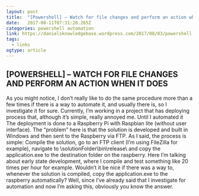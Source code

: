 ```yaml
---
layout: post 
title:  "[Powershell] – Watch for file changes and perform an action when it does | Daniel's Knowledgebase" 
date:   2017-08-11T07:31:20.265Z 
categories: powershell automation 
link: https://danielsknowledgebase.wordpress.com/2017/08/03/powershell-watch-for-file-changes-and-perform-an-action-when-it-does/ 
tags:
  - links
ogtype: article 
---
```


## [POWERSHELL] – WATCH FOR FILE CHANGES AND PERFORM AN ACTION WHEN IT DOES
As you might notice, I don’t really like to do the same procedure more than a few times if there is a way to automate it, and usually there is, so I investigate it for sure.
Currently, I’m working in a project that has deploying process that, although it’s simple, really annoyed me. Until I automated it 
The deployment is done to a Raspberry Pi with Raspbian lite (without user interface). The “problem” here is that the solution is developed and built in Windows and then sent to the Raspberry via FTP. As I said, the process is simple: Compile the solution, go to an FTP client (I’m using FileZilla for example), navigate to \solutionFolder\bin\release\ and copy the application.exe to the destination folder on the raspberry.
Here I’m talking about early state development, where I compile and test something like 20 times per hour for example.
Wouldn’t it be nice if there was a way to, whenever the solution is compiled, copy the application.exe to the raspberry automatically? Well, since I’ve already said that I investigate for automation and now I’m asking this, obviously you know the answer.